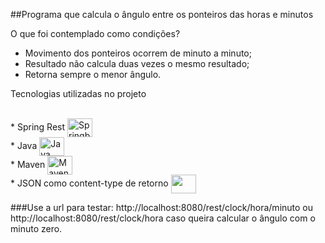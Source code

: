 ##Programa que calcula o ângulo entre os ponteiros das horas e minutos

O que foi contemplado como condições?

* Movimento dos ponteiros ocorrem de minuto a minuto;
* Resultado não calcula duas vezes o mesmo resultado;
* Retorna sempre o menor ângulo.

Tecnologias utilizadas no projeto

<div><br>
* Spring Rest <img align="center" alt="Springboot" height="30" width="40" src="https://cdn.jsdelivr.net/gh/devicons/devicon/icons/spring/spring-original.svg"><br>
* Java <img align="center" alt="Java" height="30" width="40" src="https://cdn.jsdelivr.net/gh/devicons/devicon/icons/java/java-original-wordmark.svg"><br>
* Maven <img align="center" alt="Maven" height="30" width="40" src="https://cdn.jsdelivr.net/gh/devicons/devicon@latest/icons/maven/maven-original-wordmark.svg"><br>
* JSON como content-type de retorno <img align="center" alt=""JSON height="30" width="40" src="https://cdn.jsdelivr.net/gh/devicons/devicon@latest/icons/json/json-plain.svg"><br>
</div>


###Use a url para testar: http://localhost:8080/rest/clock/hora/minuto ou http://localhost:8080/rest/clock/hora 
caso queira calcular o ângulo com o minuto zero.

